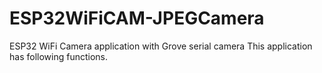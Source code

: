 # ESP32WiFiCAM-JPEGCamera
ESP32 WiFi Camera application  with  Grove serial camera
This application has following functions.